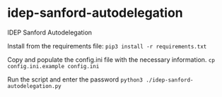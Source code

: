 # idep-sanford-autodelegation
IDEP Sanford Autodelegation

Install from the requirements file:
```pip3 install -r requirements.txt```

Copy and populate the config.ini file with the necessary information.
```cp config.ini.example config.ini```

Run the script and enter the password
```python3 ./idep-sanford-autodelegation.py```
